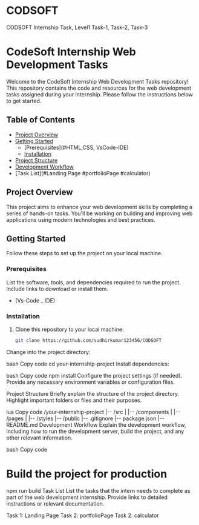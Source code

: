 # CODSOFT
CODSOFT Internship Task, Level1 Task-1, Task-2, Task-3
# CodeSoft Internship Web Development Tasks

Welcome to the CodeSoft Internship Web Development Tasks repository! This repository contains the code and resources for the web development tasks assigned during your internship. Please follow the instructions below to get started.

## Table of Contents

- [Project Overview](#Webdevelopement)
- [Getting Started](#WebdevelopementTAsk)
  - [Prerequisites](#HTML,CSS, VsCode-IDE)
  - [Installation](#VsCode-ID)
- [Project Structure](#Task)
- [Development Workflow](#development-workflow)
- [Task List](#Landing Page #portfolioPage #calculator)
## Project Overview

This project aims to enhance your web development skills by completing a series of hands-on tasks. You'll be working on building and improving web applications using modern technologies and best practices.
## Getting Started

Follow these steps to set up the project on your local machine.

### Prerequisites

List the software, tools, and dependencies required to run the project. Include links to download or install them.

- [Vs-Code _ IDE)
### Installation

1. Clone this repository to your local machine:

   ```bash
   git clone https://github.com/sudhirkumar123456/CODSOFT
Change into the project directory:

bash
Copy code
cd your-internship-project
Install dependencies:

bash
Copy code
npm install
Configure the project settings (if needed). Provide any necessary environment variables or configuration files.

Project Structure
Briefly explain the structure of the project directory. Highlight important folders or files and their purposes.

lua
Copy code
/your-internship-project
|-- /src
|   |-- /components
|   |-- /pages
|   |-- /styles
|-- /public
|-- .gitignore
|-- package.json
|-- README.md
Development Workflow
Explain the development workflow, including how to run the development server, build the project, and any other relevant information.

bash
Copy code

# Build the project for production
npm run build
Task List
List the tasks that the intern needs to complete as part of the web development internship. Provide links to detailed instructions or relevant documentation.

Task 1: Landing Page
Task 2: portfolioPage
Task 2: calculator
